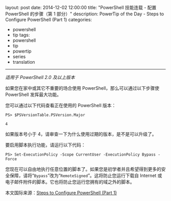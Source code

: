 layout: post
date: 2014-12-02 12:00:00
title: "PowerShell 技能连载 - 配置 PowerShell 的步骤（第 1 部分）"
description: PowerTip of the Day - Steps to Configure PowerShell (Part 1)
categories:
- powershell
- tip
tags:
- powershell
- tip
- powertip
- series
- translation
---
_适用于 PowerShell 2.0 及以上版本_

如果您在家中或其它不重要的场合使用 PowerShell，那么可以通过以下步骤使 PowerShell 发挥最大功能。

您可以通过以下代码查看正在使用的 PowerShell 版本：

```
PS> $PSVersionTable.PSVersion.Major

4
```

如果版本号小于 4，请审查一下为什么使用过期的版本，是不是可以升级了。

要启用脚本执行功能，请运行以下代码：

```
PS> Set-ExecutionPolicy -Scope CurrentUser -ExecutionPolicy Bypass -Force
```

您现在可以自由地执行任意位置的脚本了。如果您是初学者并且希望得到更多的安全保障，请将“`Bypass`”改为“`RemoteSigned`”。这将防止您运行下载自 Internet 或电子邮件附件的脚本。它也将防止您运行您拥有的域之外的脚本。

<!--more-->
本文国际来源：[Steps to Configure PowerShell (Part 1)](http://community.idera.com/powershell/powertips/b/tips/posts/steps-to-configure-powershell-part-1)
